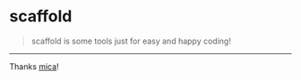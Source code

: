 # scaffold
> scaffold is some tools just for easy and happy coding!

---
Thanks [mica]("https://github.com/lets-mica/mica")!